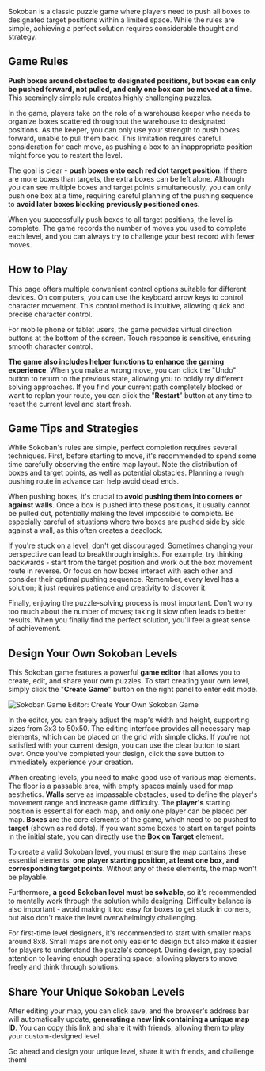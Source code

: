 Sokoban is a classic puzzle game where players need to push all boxes to designated target positions within a limited space. While the rules are simple, achieving a perfect solution requires considerable thought and strategy.

## Game Rules

**Push boxes around obstacles to designated positions, but boxes can only be pushed forward, not pulled, and only one box can be moved at a time**. This seemingly simple rule creates highly challenging puzzles.

In the game, players take on the role of a warehouse keeper who needs to organize boxes scattered throughout the warehouse to designated positions. As the keeper, you can only use your strength to push boxes forward, unable to pull them back. This limitation requires careful consideration for each move, as pushing a box to an inappropriate position might force you to restart the level.

The goal is clear - **push boxes onto each red dot target position**. If there are more boxes than targets, the extra boxes can be left alone. Although you can see multiple boxes and target points simultaneously, you can only push one box at a time, requiring careful planning of the pushing sequence to **avoid later boxes blocking previously positioned ones**.

When you successfully push boxes to all target positions, the level is complete. The game records the number of moves you used to complete each level, and you can always try to challenge your best record with fewer moves.

## How to Play

This page offers multiple convenient control options suitable for different devices. On computers, you can use the keyboard arrow keys to control character movement. This control method is intuitive, allowing quick and precise character control.

For mobile phone or tablet users, the game provides virtual direction buttons at the bottom of the screen. Touch response is sensitive, ensuring smooth character control.

**The game also includes helper functions to enhance the gaming experience**. When you make a wrong move, you can click the "Undo" button to return to the previous state, allowing you to boldly try different solving approaches. If you find your current path completely blocked or want to replan your route, you can click the "**Restart**" button at any time to reset the current level and start fresh.

## Game Tips and Strategies

While Sokoban's rules are simple, perfect completion requires several techniques. First, before starting to move, it's recommended to spend some time carefully observing the entire map layout. Note the distribution of boxes and target points, as well as potential obstacles. Planning a rough pushing route in advance can help avoid dead ends.

When pushing boxes, it's crucial to **avoid pushing them into corners or against walls**. Once a box is pushed into these positions, it usually cannot be pulled out, potentially making the level impossible to complete. Be especially careful of situations where two boxes are pushed side by side against a wall, as this often creates a deadlock.

If you're stuck on a level, don't get discouraged. Sometimes changing your perspective can lead to breakthrough insights. For example, try thinking backwards - start from the target position and work out the box movement route in reverse. Or focus on how boxes interact with each other and consider their optimal pushing sequence. Remember, every level has a solution; it just requires patience and creativity to discover it.

Finally, enjoying the puzzle-solving process is most important. Don't worry too much about the number of moves; taking it slow often leads to better results. When you finally find the perfect solution, you'll feel a great sense of achievement.

## Design Your Own Sokoban Levels

This Sokoban game features a powerful **game editor** that allows you to create, edit, and share your own puzzles. To start creating your own level, simply click the "**Create Game**" button on the right panel to enter edit mode.

![Sokoban Game Editor: Create Your Own Sokoban Game](https://slefboot-1251736664.file.myqcloud.com/20241117_ai_gallery_sokoban_editmode.png)

In the editor, you can freely adjust the map's width and height, supporting sizes from 3x3 to 50x50. The editing interface provides all necessary map elements, which can be placed on the grid with simple clicks. If you're not satisfied with your current design, you can use the clear button to start over. Once you've completed your design, click the save button to immediately experience your creation.

When creating levels, you need to make good use of various map elements. The floor is a passable area, with empty spaces mainly used for map aesthetics. **Walls** serve as impassable obstacles, used to define the player's movement range and increase game difficulty. The **player's** starting position is essential for each map, and only one player can be placed per map. **Boxes** are the core elements of the game, which need to be pushed to **target** (shown as red dots). If you want some boxes to start on target points in the initial state, you can directly use the **Box on Target** element.

To create a valid Sokoban level, you must ensure the map contains these essential elements: **one player starting position, at least one box, and corresponding target points**. Without any of these elements, the map won't be playable.

Furthermore, **a good Sokoban level must be solvable**, so it's recommended to mentally work through the solution while designing. Difficulty balance is also important - avoid making it too easy for boxes to get stuck in corners, but also don't make the level overwhelmingly challenging.

For first-time level designers, it's recommended to start with smaller maps around 8x8. Small maps are not only easier to design but also make it easier for players to understand the puzzle's concept. During design, pay special attention to leaving enough operating space, allowing players to move freely and think through solutions.

## Share Your Unique Sokoban Levels

After editing your map, you can click save, and the browser's address bar will automatically update, **generating a new link containing a unique map ID**. You can copy this link and share it with friends, allowing them to play your custom-designed level.

Go ahead and design your unique level, share it with friends, and challenge them!